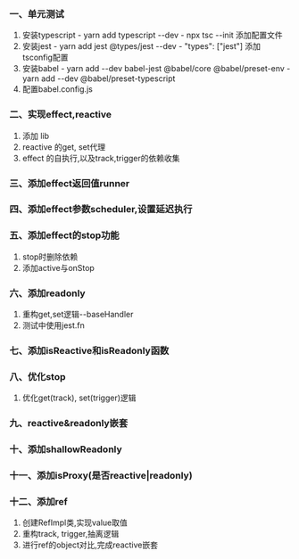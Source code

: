 <!--
 * @Author: Lqf
 * @Date: 2021-12-19 12:47:00
 * @LastEditors: Lqf
 * @LastEditTime: 2021-12-22 21:24:09
 * @Description: 我添加了修改
-->

### 一、单元测试
  1. 安装typescript 
    - yarn add typescript --dev
    - npx tsc --init 添加配置文件
  2. 安装jest
    - yarn add jest @types/jest --dev
    - "types": ["jest"] 添加tsconfig配置
  3. 安装babel
    - yarn add --dev babel-jest @babel/core @babel/preset-env
    - yarn add --dev @babel/preset-typescript
  4. 配置babel.config.js

### 二、实现effect,reactive
  1. 添加 lib
  2. reactive 的get, set代理
  3. effect 的自执行,以及track,trigger的依赖收集

### 三、添加effect返回值runner

### 四、添加effect参数scheduler,设置延迟执行

### 五、添加effect的stop功能
  1. stop时删除依赖
  2. 添加active与onStop

### 六、添加readonly
  1. 重构get,set逻辑--baseHandler
  2. 测试中使用jest.fn

### 七、添加isReactive和isReadonly函数

### 八、优化stop
  1. 优化get(track), set(trigger)逻辑

### 九、reactive&readonly嵌套

### 十、添加shallowReadonly

### 十一、添加isProxy(是否reactive|readonly)

### 十二、添加ref
  1. 创建RefImpl类,实现value取值
  2. 重构track, trigger,抽离逻辑
  3. 进行ref的object对比,完成reactive嵌套